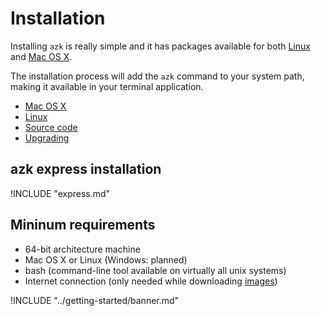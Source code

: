 # Installation

Installing `azk` is really simple and it has packages available for both [Linux](linux.md) and [Mac OS X](mac_os_x.md).

The installation process will add the `azk` command to your system path, making it available in your terminal application.

- [Mac OS X](mac_os_x.md)
- [Linux](linux.md)
- [Source code](source-code.md)
- [Upgrading](upgrading.md)

## azk express installation

!INCLUDE "express.md"

## Mininum requirements

* 64-bit architecture machine
* Mac OS X or Linux (Windows: planned)
* bash (command-line tool available on virtually all unix systems)
* Internet connection (only needed while downloading [images](../imagens/README.md))

!INCLUDE "../getting-started/banner.md"
